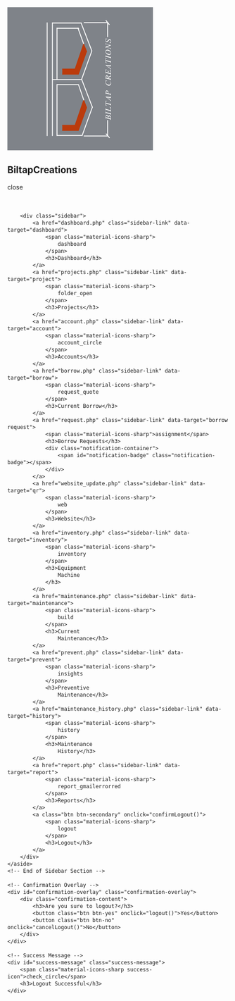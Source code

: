 <div class="container">
    <!-- Sidebar Section -->
    <aside>
        <div class="toggle">
            <div class="logo">
                <img src="Picture/biltapLOGO.png">
                <h2>Biltap<span class="danger">Creations</span></h2>
            </div>
            <div class="close" id="close-btn">
                <span class="material-icons-sharp">
                    close
                </span>
            </div>
        </div><br><br>

        <div class="sidebar">
            <a href="dashboard.php" class="sidebar-link" data-target="dashboard">
                <span class="material-icons-sharp">
                    dashboard
                </span>
                <h3>Dashboard</h3>
            </a>
            <a href="projects.php" class="sidebar-link" data-target="project">
                <span class="material-icons-sharp">
                    folder_open
                </span>
                <h3>Projects</h3>
            </a>
            <a href="account.php" class="sidebar-link" data-target="account">
                <span class="material-icons-sharp">
                    account_circle
                </span>
                <h3>Accounts</h3>
            </a>
            <a href="borrow.php" class="sidebar-link" data-target="borrow">
                <span class="material-icons-sharp">
                    request_quote
                </span>
                <h3>Current Borrow</h3>
            </a>
            <a href="request.php" class="sidebar-link" data-target="borrow request">
                <span class="material-icons-sharp">assignment</span>
                <h3>Borrow Requests</h3>
                <div class="notification-container">
                    <span id="notification-badge" class="notification-badge"></span>
                </div>
            </a>
            <a href="website_update.php" class="sidebar-link" data-target="qr">
                <span class="material-icons-sharp">
                    web
                </span>
                <h3>Website</h3>
            </a>
            <a href="inventory.php" class="sidebar-link" data-target="inventory">
                <span class="material-icons-sharp">
                    inventory
                </span>
                <h3>Equipment
                    Machine
                </h3>
            </a>
            <a href="maintenance.php" class="sidebar-link" data-target="maintenance">
                <span class="material-icons-sharp">
                    build
                </span>
                <h3>Current
                    Maintenance</h3>
            </a>
            <a href="prevent.php" class="sidebar-link" data-target="prevent">
                <span class="material-icons-sharp">
                    insights
                </span>
                <h3>Preventive
                    Maintenance</h3>
            </a>
            <a href="maintenance_history.php" class="sidebar-link" data-target="history">
                <span class="material-icons-sharp">
                    history
                </span>
                <h3>Maintenance
                    History</h3>
            </a>
            <a href="report.php" class="sidebar-link" data-target="report">
                <span class="material-icons-sharp">
                    report_gmailerrorred
                </span>
                <h3>Reports</h3>
            </a>
            <a class="btn btn-secondary" onclick="confirmLogout()">
                <span class="material-icons-sharp">
                    logout
                </span>
                <h3>Logout</h3>
            </a>
        </div>
    </aside>
    <!-- End of Sidebar Section -->

    <!-- Confirmation Overlay -->
    <div id="confirmation-overlay" class="confirmation-overlay">
        <div class="confirmation-content">
            <h3>Are you sure to logout?</h3>
            <button class="btn btn-yes" onclick="logout()">Yes</button>
            <button class="btn btn-no" onclick="cancelLogout()">No</button>
        </div>
    </div>

    <!-- Success Message -->
    <div id="success-message" class="success-message">
        <span class="material-icons-sharp success-icon">check_circle</span>
        <h3>Logout Successful</h3>
    </div>